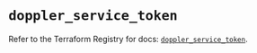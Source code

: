 # `doppler_service_token`

Refer to the Terraform Registry for docs: [`doppler_service_token`](https://registry.terraform.io/providers/dopplerhq/doppler/1.21.0/docs/resources/service_token).
